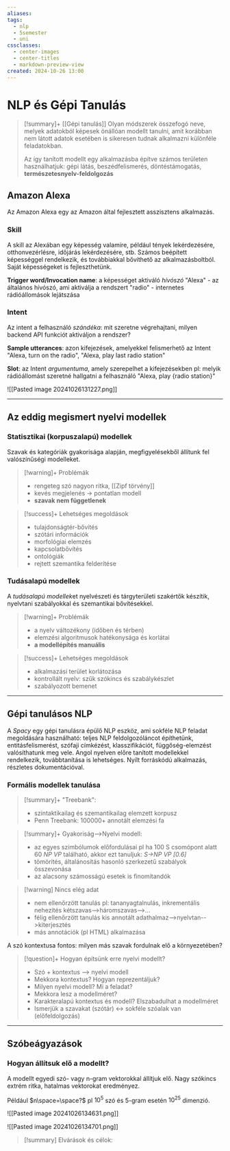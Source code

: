 ```yaml
---
aliases: 
tags:
  - nlp
  - 5semester
  - uni
cssclasses:
  - center-images
  - center-titles
  - markdown-preview-view
created: 2024-10-26 13:00
---
```


# NLP és Gépi Tanulás

>[!summary]+ [[Gépi tanulás]]
>Olyan módszerek összefogó neve, melyek adatokból képesek önállóan modellt tanulni, amit korábban nem látott adatok esetében is sikeresen tudnak alkalmazni különféle feladatokban.
>
>Az így tanított modellt egy alkalmazásba építve számos területen használhatjuk: gépi látás, beszédfelismerés, döntéstámogatás, **természetesnyelv-feldolgozás**

## Amazon Alexa

Az Amazon Alexa egy az Amazon által fejlesztett asszisztens alkalmazás.

### Skill

A skill az Alexában egy képesség valamire, például tények lekérdezésére, otthonvezérlésre, időjárás lekérdezésére, stb.
Számos beépített képességgel rendelkezik, és továbbiakkal bővíthető az alkalmazásboltból. Saját képességeket is fejleszthetünk.

**Trigger word/Invocation name**: a képességet aktiváló *hívószó*
"Alexa" - az általános hívószó, ami aktiválja a rendszert
"radio" - internetes rádióállomások lejátszása

### Intent

Az intent a felhasználó *szándéka*: mit szeretne végrehajtani, milyen backend API funkciót aktiváljon a rendszer?

**Sample utterances**: azon kifejezések, amelyekkel felismerhető az Intent
"Alexa, turn on the radio", "Alexa, play last radio station"

**Slot**: az Intent *argumentuma*, amely szerepelhet a kifejezésekben
pl: melyik rádióállomást szeretné hallgatni a felhasználó
"Alexa, play {radio station}"

![[Pasted image 20241026131227.png]]

---

## Az eddig megismert nyelvi modellek

### Statisztikai (**korpuszalapú**) modellek

Szavak és kategóriák gyakorisága alapján, megfigyelésekből állítunk fel valószínűségi modelleket.

>[!warning]+ Problémák
>- rengeteg szó nagyon ritka, [[Zipf törvény]]
>- kevés megjelenés -> pontatlan modell
>- **szavak nem függetlenek**

>[!success]+ Lehetséges megoldások
>- tulajdonságtér-bővítés
>- szótári információk
>- morfológiai elemzés
>- kapcsolatbővítés
>- ontológiák
>- rejtett szemantika felderítése

### Tudásalapú modellek

A *tudásalapú modellek*et nyelvészeti és tárgyterületi szakértők készítik, nyelvtani szabályokkal és szemantikai bővítésekkel.

>[!warning]+ Problémák
>- a nyelv változékony (időben és térben)
>- elemzési algoritmusok hatékonysága és korlátai
>- **a modellépítés manuális**

>[!success]+ Lehetséges megoldások
>- alkalmazási terület korlátozása
>- kontrollált nyelv: szűk szókincs és szabálykészlet
>- szabályozott bemenet

---
## Gépi tanulásos NLP

A *Spacy* egy gépi tanulásra épülő NLP eszköz, ami sokféle NLP feladat megoldására használható: teljes NLP feldolgozóláncot építhetünk, entitásfelismerést, szófaji címkézést, klasszifikációt, függőség-elemzést valósíthatunk meg vele. Angol nyelven előre tanított modellekkel rendelkezik, továbbtanítása is lehetséges. Nyílt forráskódú alkalmazás, részletes dokumentációval.

### Formális modellek tanulása

> [!summary]+ "Treebank":
> - szintaktikailag és szemantikailag elemzett korpusz
> - Penn Treebank: 100000+ annotált elemzési fa

> [!summary]+ Gyakoriság-->Nyelvi modell:
> 
> - az egyes szimbólumok előfordulásai
> 	  pl ha 100 S csomópont alatt 60 *NP VP* található, akkor ezt tanuljuk: *S->NP VP \[0.6\]*
> - tömörítés, általánosítás
> 	  hasonló szerkezetű szabályok összevonása
> - az alacsony számosságú esetek is finomítandók

> [!warning] Nincs elég adat
> - nem ellenőrzött tanulás
>   pl: tananyagtalnulás, inkrementális nehezítés kétszavas-->háromszavas-->...
> - félig ellenőrzött tanulás
>   kis annotált adathalmaz-->nyelvtan-->kiterjesztés
> - más annotációk (pl HTML) alkalmazása

A szó kontextusa fontos: milyen más szavak fordulnak elő a környezetében?

>[!question]+ Hogyan építsünk erre nyelvi modellt?
> - Szó + kontextus --> nyelvi modell
> - Mekkora kontextus? Hogyan reprezentáljuk?
> - Milyen nyelvi modell? Mi a feladat?
> - Mekkora lesz a modellméret?
> - Karakteralapú kontextus és modell? Elszabadulhat a modellméret
> - Ismerjük a szavakat (szótár) <-> sokféle szóalak van (előfeldolgozás)

---

## Szóbeágyazások

### Hogyan állítsuk elő a modellt?

A modellt egyedi szó- vagy n-gram vektorokkal állítjuk elő. Nagy szókincs extrém ritka, hatalmas vektorokat eredményez.
	
Például  $n\space=\space?$  pl $10^5$ szó és 5-gram esetén $10^{25}$ dimenzió.

![[Pasted image 20241026134631.png]]

![[Pasted image 20241026134701.png]]


> [!summary] Elvárások és célok:
> 
